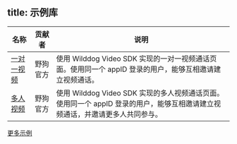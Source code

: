 title:  示例库
---

| 名称                                       | 贡献者  | 说明                                       |
| ---------------------------------------- | ---- | ---------------------------------------- |
| [一对一视频](https://github.com/WildDogTeam/video-quickstart-web) | 野狗官方 | 使用 Wilddog Video SDK 实现的一对一视频通话页面。使用同一个 appID 登录的用户，能够互相邀请建立视频通话。|
| [多人视频](https://github.com/WildDogTeam/video-demo-web-manyToMany) | 野狗官方 | 使用 Wilddog Video SDK 实现的多人视频通话页面。使用同一个 appID 登录的用户，能够互相邀请建立视频通话，并邀请更多人共同参与。 |


[更多示例](https://github.com/WildDogTeam/awesome-wilddog)


